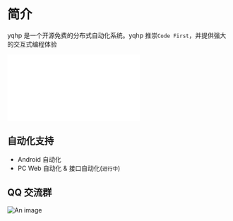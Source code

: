 # 简介

yqhp 是一个开源免费的分布式自动化系统。yqhp 推崇`Code First`，并提供强大的交互式编程体验

<iframe src="//player.bilibili.com/player.html?bvid=BV1V14y1Q7Pd&page=1" scrolling="no" border="0" frameborder="no" framespacing="0" allowfullscreen="true"> </iframe>

## 自动化支持

- Android 自动化
- PC Web 自动化 & 接口自动化(`进行中`)

## QQ 交流群

![An image](/yqhp-qq-qun.jpg)
